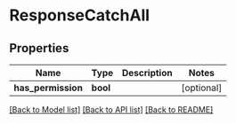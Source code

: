 # ResponseCatchAll

## Properties
Name | Type | Description | Notes
------------ | ------------- | ------------- | -------------
**has_permission** | **bool** |  | [optional] 

[[Back to Model list]](../../README.md#documentation-for-models) [[Back to API list]](../../README.md#documentation-for-api-endpoints) [[Back to README]](../../README.md)

